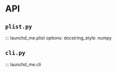 # API

## `plist.py`
::: launchd_me.plist
    options:
      docstring_style: numpy

## `cli.py`

::: launchd_me.cli
